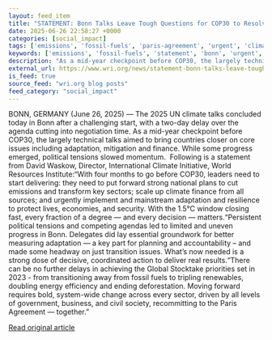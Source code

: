 ```yaml
---
layout: feed_item
title: "STATEMENT: Bonn Talks Leave Tough Questions for COP30 to Resolve"
date: 2025-06-26 22:58:27 +0000
categories: [social_impact]
tags: ['emissions', 'fossil-fuels', 'paris-agreement', 'urgent', 'climate-policy', 'year-2025', 'renewable-energy', 'wind-power', 'clean-energy']
keywords: ['emissions', 'fossil-fuels', 'statement', 'bonn', 'urgent', 'paris-agreement', 'climate-policy', 'talks']
description: "As a mid-year checkpoint before COP30, the largely technical talks aimed to bring countries closer on core issues including adaptation, mitigation and finance"
external_url: https://www.wri.org/news/statement-bonn-talks-leave-tough-questions-cop30-resolve
is_feed: true
source_feed: "wri.org blog posts"
feed_category: "social_impact"
---
```


BONN, GERMANY (June 26, 2025) — The 2025 UN climate talks concluded today in Bonn after a challenging start, with a two-day delay over the agenda cutting into negotiation time. As a mid-year checkpoint before COP30, the largely technical talks aimed to bring countries closer on core issues including adaptation, mitigation and finance. While some progress emerged, political tensions slowed momentum.&nbsp;&nbsp;Following is a statement from David Waskow, Director, International Climate Initiative, World Resources Institute:“With four months to go before COP30, leaders need to start delivering: they need to put forward strong national plans to cut emissions and transform key sectors; scale up climate finance from all sources; and urgently implement and mainstream adaptation and resilience to protect lives, economies, and security. With the 1.5°C window closing fast, every fraction of a degree — and every decision — matters.“Persistent political tensions and competing agendas led to limited and uneven progress in Bonn. Delegates did lay essential groundwork for better measuring adaptation — a key part for planning and accountability – and made some headway on just transition issues. What’s now needed is a strong dose of decisive, coordinated action to deliver real results.“There can be no further delays in achieving the Global Stocktake priorities set in 2023 - from transitioning away from fossil fuels to tripling renewables, doubling energy efficiency and ending deforestation. Moving forward requires bold, system-wide change across every sector, driven by all levels of government, business, and civil society, recommitting to the Paris Agreement — together.”&nbsp;

[Read original article](https://www.wri.org/news/statement-bonn-talks-leave-tough-questions-cop30-resolve)
